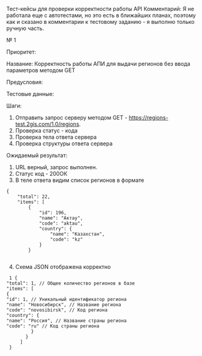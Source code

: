 Тест-кейсы для проверки корректности работы API
Комментарий: Я не работала еще с автотестами, но это есть в ближайших планах, поэтому как и сказано в комментарии к тестовому заданию - я выполню только ручную часть.

№ 1

Приоритет:

Название: Корректность работы АПИ для выдачи регионов без ввода параметров методом GET 

Предусловия:

Тестовые данные:

Шаги: 
1. Отправить запрос серверу методом GET - https://regions-test.2gis.com/1.0/regions.
2. Проверка статус - кода
3. Проверка тела ответа сервера
4. Проверка структуры ответа сервера

Ожидаемый результат:
1. URL верный, запрос выполнен.
2. Статус код - 200ОК
3. В теле ответа видим список регионов в формате 
<pre><code>{
    "total": 22,
    "items": [
        {
            "id": 196,
            "name": "Актау",
            "code": "aktau",
            "country": {
                "name": "Казахстан",
                "code": "kz"
            }
        }
        </code></pre>
4. Схема JSON отображена корректно 
<pre><code> 1 {
"total": 1, // Общее количество регионов в базе
"items": [
{
"id": 1, // Уникальный идентификатор региона
"name": "Новосибирск", // Название региона
"code": "novosibirsk", // Код региона
"country": {
"name": "Россия", // Название страны региона
"code": "ru" // Код страны региона
         }
       }
     ]
 }
 </code></pre>